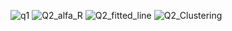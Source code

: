 ![q1](https://github.com/AlpMercan/Line-Fitting-for-Lidar-Data/assets/112685013/25e76185-b480-4297-ac75-999f732cb023)
![Q2_alfa_R](https://github.com/AlpMercan/Line-Fitting-for-Lidar-Data/assets/112685013/987b314c-3206-4163-96ca-43bf42bc2df0)
![Q2_fitted_line](https://github.com/AlpMercan/Line-Fitting-for-Lidar-Data/assets/112685013/d097ace1-522d-4faf-9e2f-634833f3106b)
![Q2_Clustering](https://github.com/AlpMercan/Line-Fitting-for-Lidar-Data/assets/112685013/f480cde5-bfd2-4e27-9696-4ae9ddd92541)
